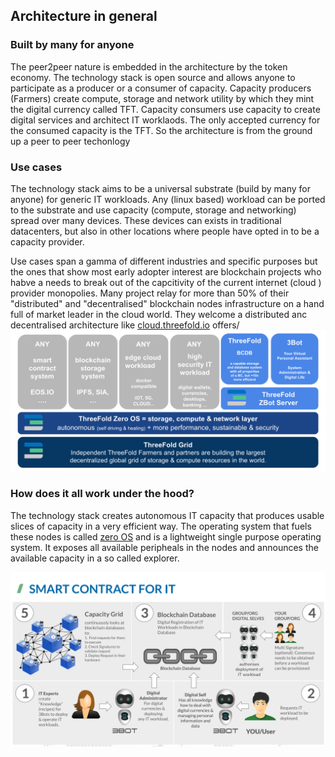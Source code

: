 
## Architecture in general

### Built by many for anyone
The peer2peer nature is embedded in the architecture by the token economy.  The technology stack is open source and allows anyone to participate as a producer or a consumer of capacity.  Capacity producers (Farmers) create compute, storage and network utility by which they mint the digital currency called TFT.  Capacity consumers use capacity to create digital services and architect IT worklaods.  The only accepted currency for the consumed capacity is the TFT.  So the architecture is from the ground up a peer to peer techonlogy

### Use cases

The technology stack aims to be a universal substrate (build by many for anyone) for generic IT workloads.  Any (linux based) workload can be ported to the substrate and use capacity (compute, storage and networking) spread over many devices.  These devices can exists in traditional  datacenters, but also in other locations where people have opted in to be a capacity provider.

Use cases span a gamma of different industries and specific purposes but the ones that show most early adopter interest are blockchain projects who habve a needs to break out of the capcitivity of the current internet (cloud ) provider monopolies.  Many project relay for more than 50% of their "distributed" and "decentralised" blockchain nodes infrastructure on a hand full of market leader in the cloud world.  They welcome a distributed anc decentralised architecture like [cloud.threefold.io](http://cloud.threefold.io) offers/
![](img/architecture1.png)

### How does it all work under the hood?

The technology stack creates autonomous IT capacity that produces usable slices of capacity in a very efficient way. The operating system that fuels these nodes is called [zero OS](https://github.com/threefoldtech/zos) and is a lightweight single purpose operating system.  It exposes all available peripheals in the nodes and announces the available capacity in a so called explorer.

![](img/smart_contract_for_IT.png)
<!--
TODO Topics:  >